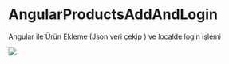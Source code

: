 # AngularProductsAddAndLogin
Angular ile Ürün Ekleme (Json veri çekip ) ve localde login işlemi


![](productAdd1.gif)
